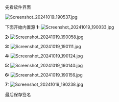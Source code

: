 先看软件界面

![Screenshot_20241019_190537.jpg](https://github.com/user-attachments/assets/fbcf0ff4-b5f2-4e3b-96bc-0b2da61f85fe)

下面开始内置源
**1:**
![Screenshot_20241019_190033.jpg](https://github.com/user-attachments/assets/39f476af-2a5a-49c9-83a7-28fb33998eb3)

**2:**
![Screenshot_20241019_190058.jpg](https://github.com/user-attachments/assets/b9e08ca6-888c-4ccc-abd0-6355d70eb0f6)

**3:**
![Screenshot_20241019_190111.jpg](https://github.com/user-attachments/assets/c8263f1d-0acd-4ae8-84e1-95715565ae7f)

**4:**
![Screenshot_20241019_190124.jpg](https://github.com/user-attachments/assets/dd89b3b7-3619-47ca-85c9-472d532e42f1)

**5:**
![Screenshot_20241019_190140.jpg](https://github.com/user-attachments/assets/8f43e24d-ffa7-4af7-a738-82d2dc42c885)

**6:**
![Screenshot_20241019_190156.jpg](https://github.com/user-attachments/assets/55a8e757-5eba-45d9-9695-f15b60a9ccd3)

**7:**
![Screenshot_20241019_190238.jpg](https://github.com/user-attachments/assets/997cfcd2-328d-4e43-b046-38d9bcedc8e3)

最后保存签名
